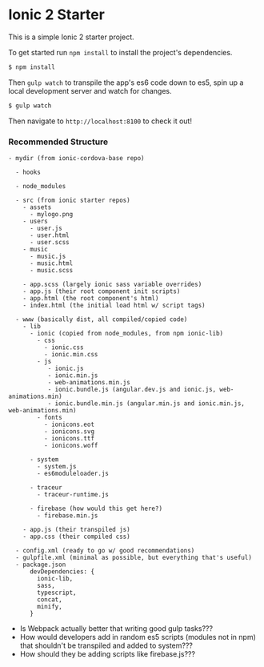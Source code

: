 # Ionic 2 Starter

This is a simple Ionic 2 starter project.

To get started run `npm install` to install the project's dependencies.
```bash
$ npm install
```

Then `gulp watch` to transpile the app's es6 code down to es5, spin up a local development server and watch for  changes.

```bash
$ gulp watch
```

Then navigate to `http://localhost:8100` to check it out!


### Recommended Structure

```
- mydir (from ionic-cordova-base repo)

  - hooks

  - node_modules

  - src (from ionic starter repos)
    - assets
      - mylogo.png
    - users
      - user.js
      - user.html
      - user.scss
    - music
      - music.js
      - music.html
      - music.scss

    - app.scss (largely ionic sass variable overrides)
    - app.js (their root component init scripts)
    - app.html (the root component's html)
    - index.html (the initial load html w/ script tags)

  - www (basically dist, all compiled/copied code)
    - lib
      - ionic (copied from node_modules, from npm ionic-lib)
        - css
          - ionic.css
          - ionic.min.css
        - js
           - ionic.js
           - ionic.min.js
           - web-animations.min.js
           - ionic.bundle.js (angular.dev.js and ionic.js, web-animations.min)
           - ionic.bundle.min.js (angular.min.js and ionic.min.js, web-animations.min)
        - fonts
          - ionicons.eot
          - ionicons.svg
          - ionicons.ttf
          - ionicons.woff

      - system
        - system.js
        - es6moduleloader.js

      - traceur
        - traceur-runtime.js

      - firebase (how would this get here?)
        - firebase.min.js

    - app.js (their transpiled js)
    - app.css (their compiled css)

  - config.xml (ready to go w/ good recommendations)
  - gulpfile.xml (minimal as possible, but everything that's useful)
  - package.json
      devDependencies: {
        ionic-lib,
        sass,
        typescript,
        concat,
        minify,
      }

```

- Is Webpack actually better that writing good gulp tasks???
- How would developers add in random es5 scripts (modules not in npm) that shouldn't be transpiled and added to system???
- How should they be adding scripts like firebase.js???
